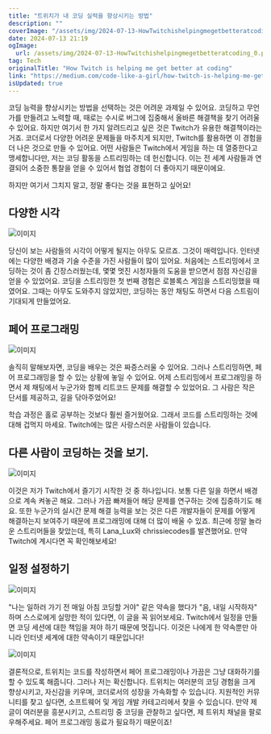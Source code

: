 ```yaml
---
title: "트위치가 내 코딩 실력을 향상시키는 방법"
description: ""
coverImage: "/assets/img/2024-07-13-HowTwitchishelpingmegetbetteratcoding_0.png"
date: 2024-07-13 21:19
ogImage:
  url: /assets/img/2024-07-13-HowTwitchishelpingmegetbetteratcoding_0.png
tag: Tech
originalTitle: "How Twitch is helping me get better at coding"
link: "https://medium.com/code-like-a-girl/how-twitch-is-helping-me-get-better-at-coding-3d2c8eb38061"
isUpdated: true
---
```


코딩 능력을 향상시키는 방법을 선택하는 것은 어려운 과제일 수 있어요. 코딩하고 무언가를 만들려고 노력할 때, 때로는 수시로 버그에 집중해서 올바른 해결책을 찾기 어려울 수 있어요. 하지만 여기서 한 가지 알려드리고 싶은 것은 Twitch가 유용한 해결책이라는 거죠. 코더로서 다양한 어려운 문제들을 마주치게 되지만, Twitch를 활용하면 이 경험을 더 나은 것으로 만들 수 있어요. 어떤 사람들은 Twitch에서 게임을 하는 데 열중한다고 맹세합니다만, 저는 코딩 활동을 스트리밍하는 데 헌신합니다. 이는 전 세계 사람들과 연결되어 소중한 통찰을 얻을 수 있어서 협업 경험이 더 좋아지기 때문이에요.

하지만 여기서 그치지 말고, 정말 좋다는 것을 표현하고 싶어요!

## 다양한 시각

![이미지](/assets/img/2024-07-13-HowTwitchishelpingmegetbetteratcoding_0.png)

<!-- seedividend - 사각형 -->

<ins class="adsbygoogle"
     style="display:block"
     data-ad-client="ca-pub-4877378276818686"
     data-ad-slot="1898504329"
     data-ad-format="auto"
     data-full-width-responsive="true"></ins>

<script>
     (adsbygoogle = window.adsbygoogle || []).push({});
</script>

당신이 보는 사람들의 시각이 어떻게 될지는 아무도 모르죠. 그것이 매력입니다. 인터넷에는 다양한 배경과 기술 수준을 가진 사람들이 많이 있어요. 처음에는 스트리밍에서 코딩하는 것이 좀 긴장스러웠는데, 몇몇 멋진 시청자들의 도움을 받으면서 점점 자신감을 얻을 수 있었어요. 코딩을 스트리밍한 첫 번째 경험은 로블록스 게임을 스트리밍했을 때였어요. 그때는 아무도 도와주지 않았지만, 코딩하는 동안 채팅도 하면서 다음 스트림이 기대되게 만들었어요.

## 페어 프로그래밍

![이미지](/assets/img/2024-07-13-HowTwitchishelpingmegetbetteratcoding_1.png)

솔직히 말해보자면, 코딩을 배우는 것은 짜증스러울 수 있어요. 그러나 스트리밍하면, 페어 프로그래밍을 할 수 있는 상황에 놓일 수 있어요. 어제 스트리밍에서 프로그래밍을 하면서 제 채팅에서 누군가와 함께 리트코드 문제를 해결할 수 있었어요. 그 사람은 작은 단서를 제공하고, 길을 닦아주었어요!

<!-- seedividend - 사각형 -->

<ins class="adsbygoogle"
     style="display:block"
     data-ad-client="ca-pub-4877378276818686"
     data-ad-slot="1898504329"
     data-ad-format="auto"
     data-full-width-responsive="true"></ins>

<script>
     (adsbygoogle = window.adsbygoogle || []).push({});
</script>

학습 과정은 홀로 공부하는 것보다 훨씬 즐거웠어요. 그래서 코드를 스트리밍하는 것에 대해 겁먹지 마세요. Twitch에는 많은 사랑스러운 사람들이 있습니다.

## 다른 사람이 코딩하는 것을 보기.

![이미지](/assets/img/2024-07-13-HowTwitchishelpingmegetbetteratcoding_2.png)

이것은 저가 Twitch에서 즐기기 시작한 것 중 하나입니다. 보통 다른 일을 하면서 배경으로 계속 켜놓곤 해요. 그러나 가끔 빠져들어 해당 문제를 연구하는 것에 집중하기도 해요. 또한 누군가의 실시간 문제 해결 능력을 보는 것은 다른 개발자들이 문제를 어떻게 해결하는지 보여주기 때문에 프로그래밍에 대해 더 많이 배울 수 있죠. 최근에 정말 놀라운 스트리머들을 찾았는데, 특히 Lana_Lux와 chrissiecodes를 발견했어요. 만약 Twitch에 계시다면 꼭 확인해보세요!

<!-- seedividend - 사각형 -->

<ins class="adsbygoogle"
     style="display:block"
     data-ad-client="ca-pub-4877378276818686"
     data-ad-slot="1898504329"
     data-ad-format="auto"
     data-full-width-responsive="true"></ins>

<script>
     (adsbygoogle = window.adsbygoogle || []).push({});
</script>

## 일정 설정하기

![이미지](/assets/img/2024-07-13-HowTwitchishelpingmegetbetteratcoding_3.png)

"나는 일하러 가기 전 매일 아침 코딩할 거야" 같은 약속을 했다가 "음, 내일 시작하자" 하며 스스로에게 실망한 적이 있다면, 이 글을 꼭 읽어보세요. Twitch에서 일정을 만들면 코딩 세션에 대한 책임을 져야 하기 때문에 멋집니다. 이것은 나에게 한 약속뿐만 아니라 인터넷 세계에 대한 약속이기 때문입니다!

![이미지](/assets/img/2024-07-13-HowTwitchishelpingmegetbetteratcoding_4.png)

<!-- seedividend - 사각형 -->

<ins class="adsbygoogle"
     style="display:block"
     data-ad-client="ca-pub-4877378276818686"
     data-ad-slot="1898504329"
     data-ad-format="auto"
     data-full-width-responsive="true"></ins>

<script>
     (adsbygoogle = window.adsbygoogle || []).push({});
</script>

결론적으로, 트위치는 코드를 작성하면서 페어 프로그래밍이나 가끔은 그냥 대화하기를 할 수 있도록 해줍니다. 그러나 저는 확신합니다. 트위치는 여러분의 코딩 경험을 크게 향상시키고, 자신감을 키우며, 코더로서의 성장을 가속화할 수 있습니다. 지원적인 커뮤니티를 찾고 싶다면, 소프트웨어 및 게임 개발 카테고리에서 찾을 수 있습니다. 만약 제 글이 여러분을 흥분시키고, 스트리밍 중 코딩을 관찰하고 싶다면, 제 트위치 채널을 팔로우해주세요. 페어 프로그래밍 동료가 필요하기 때문이죠!
